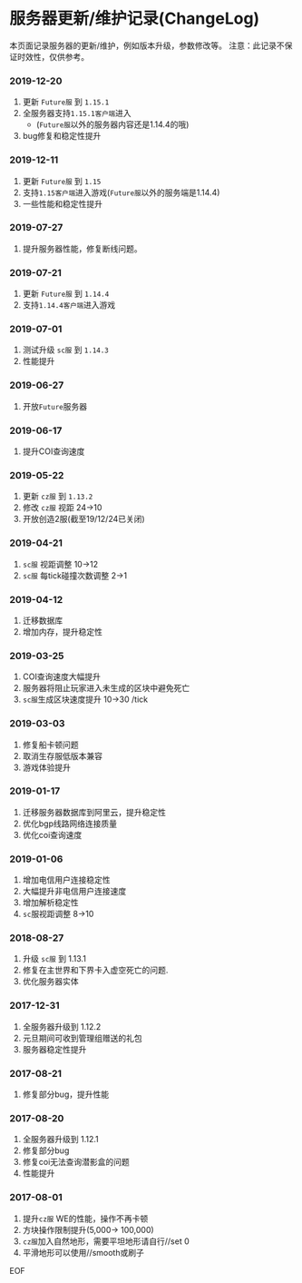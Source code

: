 # 服务器更新/维护记录(ChangeLog)

本页面记录服务器的更新/维护，例如版本升级，参数修改等。
注意：此记录不保证时效性，仅供参考。

### 2019-12-20
1. 更新 ``Future服`` 到 ``1.15.1``
2. 全服务器支持``1.15.1客户端``进入
    - (``Future服``以外的服务器内容还是1.14.4的哦)
3. bug修复和稳定性提升

### 2019-12-11
1. 更新 ``Future服`` 到 ``1.15``
2. 支持``1.15客户端``进入游戏(``Future服``以外的服务端是1.14.4)
3. 一些性能和稳定性提升

### 2019-07-27
1. 提升服务器性能，修复断线问题。

### 2019-07-21
1. 更新 ``Future服`` 到 ``1.14.4``
2. 支持``1.14.4客户端``进入游戏

### 2019-07-01
1. 测试升级 ``sc服`` 到 ``1.14.3``
2. 性能提升


### 2019-06-27
1. 开放``Future``服务器

### 2019-06-17
1. 提升COI查询速度

### 2019-05-22
1. 更新 ``cz服`` 到 ``1.13.2``
2. 修改 ``cz服`` 视距 24->10
3. 开放创造2服(截至19/12/24已关闭)


### 2019-04-21
1. ``sc服`` 视距调整 10->12
2. ``sc服`` 每tick碰撞次数调整 2->1

### 2019-04-12
1. 迁移数据库
2. 增加内存，提升稳定性

### 2019-03-25
1. COI查询速度大幅提升
2. 服务器将阻止玩家进入未生成的区块中避免死亡
3. ``sc服``生成区块速度提升 10->30 /tick

### 2019-03-03
1. 修复船卡顿问题
2. 取消生存服低版本兼容
3. 游戏体验提升

### 2019-01-17
1. 迁移服务器数据库到阿里云，提升稳定性
2. 优化bgp线路网络连接质量
3. 优化coi查询速度


### 2019-01-06
1. 增加电信用户连接稳定性
2. 大幅提升非电信用户连接速度
3. 增加解析稳定性
4. ``sc``服视距调整 8->10

### 2018-08-27
1. 升级 ``sc服`` 到 1.13.1
2. 修复在主世界和下界卡入虚空死亡的问题.
3. 优化服务器实体

### 2017-12-31
1. 全服务器升级到 1.12.2
2. 元旦期间可收到管理组赠送的礼包
3. 服务器稳定性提升

### 2017-08-21
1. 修复部分bug，提升性能


### 2017-08-20
1. 全服务器升级到 1.12.1
2. 修复部分bug
3. 修复coi无法查询潜影盒的问题
4. 性能提升

### 2017-08-01
1. 提升``cz服`` WE的性能，操作不再卡顿
2. 方块操作限制提升(5,000-> 100,000)
3. ``cz服``加入自然地形，需要平坦地形请自行//set 0
4. 平滑地形可以使用//smooth或刷子


EOF















